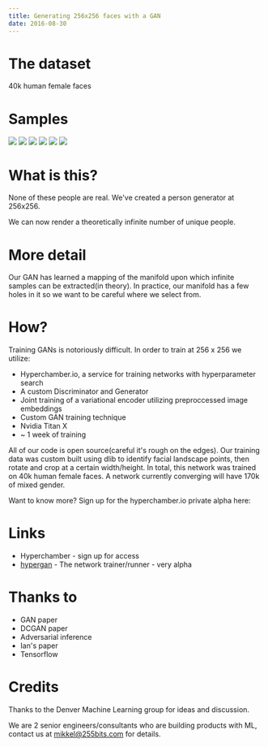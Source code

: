 ```yaml
---
title: Generating 256x256 faces with a GAN
date: 2016-08-30
---
```


# The dataset

40k human female faces

# Samples

<img src='https://hyperchamber.s3.amazonaws.com/samples/images-1472507927804-9a4aef6b-d0fc-43ce-9180-9039709d8c0f'/>
<img src='https://hyperchamber.s3.amazonaws.com/samples/images-1472506378548-a5e032fa-5664-446e-be98-d0cc09440563'/>
<img src='https://hyperchamber.s3.amazonaws.com/samples/images-1472509586829-f0796c64-b90b-4993-94d2-c72e470a62d8'/>
<img src='https://hyperchamber.s3.amazonaws.com/samples/images-1472506378264-2031cb8d-e3f0-4d32-b8e6-e097f09f40af'/>
<img src='https://hyperchamber.s3.amazonaws.com/samples/images-1472506377016-742231fe-499f-42c5-8cd6-79766ec22fd1'/>
<img src='https://hyperchamber.s3.amazonaws.com/samples/images-1472511235610-83a8b9f9-dc1d-42f4-9028-3bd14112d197'/>


# What is this?

None of these people are real.  We've created a person generator at 256x256.

We can now render a theoretically infinite number of unique people.


# More detail

Our GAN has learned a mapping
of the manifold upon which infinite samples can be extracted(in theory).  In practice, our manifold has a few holes in it so 
we want to be careful where we select from.

# How?

Training GANs is notoriously difficult.  In order to train at 256 x 256 we utilize:

* Hyperchamber.io, a service for training networks with hyperparameter search
* A custom Discriminator and Generator
* Joint training of a variational encoder utilizing preproccessed image embeddings
* Custom GAN training technique
* Nvidia Titan X
* ~ 1 week of training


All of our code is open source(careful it's rough on the edges).  Our training data was custom built using dlib to identify
facial landscape points, then rotate and crop at a certain width/height.  In total, this network was trained
on 40k human female faces.  A network currently converging will have 170k of mixed gender.

Want to know more?  Sign up for the hyperchamber.io private alpha here:

# Links

* Hyperchamber - sign up for access
* [hypergan](/open-source/hypergan/) - The network trainer/runner - very alpha

# Thanks to

* GAN paper
* DCGAN paper
* Adversarial inference
* Ian's paper
* Tensorflow

# Credits

Thanks to the Denver Machine Learning group for ideas and discussion.

We are 2 senior engineers/consultants who are building products with ML, contact us at mikkel@255bits.com for details.

